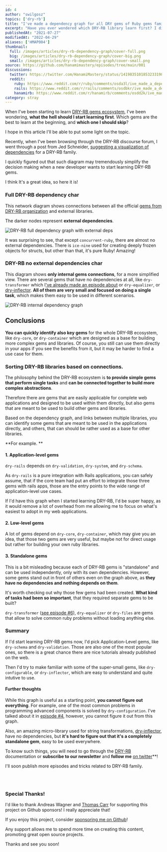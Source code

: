 ```yaml
---
id: 4
author: "swilgosz"
topics: ['dry-rb']
title: "I've made a dependency graph for all DRY gems of Ruby gems family!"
excerpt: "Have you ever wondered which DRY-RB library learn first? I did when I started with DRY-RB. I hope this will help!"
publishedAt: "2021-07-27"
modifiedAt: "2022-04-29"
aliases: ['HMAP004']
thumbnail:
  full: /images/articles/dry-rb-dependency-graph/cover-full.png
  big: /images/articles/dry-rb-dependency-graph/cover-big.png
  small: /images/articles/dry-rb-dependency-graph/cover-small.png
source: https://github.com/hanamimastery/episodes/tree/main/001
discussions:
  twitter: https://twitter.com/HanamiMastery/status/1419835101853233198
  reddit:
    ruby: https://www.reddit.com/r/ruby/comments/osda3l/ive_made_a_dependency_graph_for_dryrb_ruby_gems/
    rails: https://www.reddit.com/r/rails/comments/osdbkr/ive_made_a_dependency_graph_for_dryrb_ruby_gems/
    hanamirb: https://www.reddit.com/r/hanamirb/comments/osdd2k/ive_made_a_dependency_graph_for_dryrb_ruby_gems/
category: stray
---
```


When I've been starting to learn [DRY-RB gems ecosystem](https://dry-rb.org/gems), I've been wondering, **what the hell should I start learning first**. Which gems are the best to learn at the beginning, and **which one I should skip**?

I hope in this article I'll be able to put some light on the topic.

Recently, when I've been browsing through the DRY-RB discourse forum, I went through a post from Jed Schneider, [suggesting a visualization of dependencies](https://discourse.dry-rb.org/t/documentation-help-wanted/1212/13) for a DRY-RB family.

I quickly figured out that such diagram may tremendously simplify the decision making when a new developer wants to start learning DRY-RB gems.

I think It's a great idea, so here it is!

### Full DRY-RB dependency char

This network diagram shows connections between all the official [gems from DRY-RB organization](https://dry-rb.org/gems) and external libraries.

The darker nodes represent **external dependencies**.

![DRY-RB full dependency graph with external deps](/images/articles/dry-rb-dependency-graph/dry-rb-dependency-graph-full.png)

It was surprising to see, that except `concurrent-ruby`, there are almost no external dependencies. There is `ice-nine` used for creating deeply frozen objects for structs, but other than that, it's pure Ruby! Amazing!


### DRY-RB no external dependencies char

This diagram shows **only internal gems connections**, for a more simplified view. There are several gems that have no dependencies at all, like `dry-transformer` which I['ve already made an episode about](/episodes/6-complex-ruby-data-transformations-made-simple) or `dry-equalizer`, or [dry-inflector](/episodes/4-string-transformations-with-dry-inflector). **All of them are very small and focused on doing a single task**, which makes them easy to be used in different scenarios.

![DRY-RB internal dependency graph](/images/articles/dry-rb-dependency-graph/dry-rb-dependency-graph-internal.png)


## Conclusions

**You can quickly identify also key gems** for the whole DRY-RB ecosystem, like `dry-core`, or `dry-container` which are designed as a base for building more complex gems and libraries. Of course, you still can use them directly in your apps if you see the benefits from it, but it may be harder to find a use case for them.


### Sorting DRY-RB libraries based on connections.

The philosophy behind the DRY-RB ecosystem is **to provide simple gems that perform single tasks** and **can be connected together to build more complex abstractions**.

Therefore there are gems that are easily applicable for complete web applications and designed to be used within them directly, but also gems that are meant to be used to build other gems and libraries.

Based on the dependency graph, and links between multiple libraries, you can identify some gems that are meant to be used in the applications directly, and others, that can should be rather used as a base for other libraries.

**For example. **

#### 1. Application-level gems

`dry-rails` depends on `dry-validation`, `dry-system`, and `dry-schema`.

As `dry-rails` is a pure integration with Rails applications, you can safely assume, that if the core team had put an effort to integrate those three gems with rails apps, those are the entry points to the wide range of application-level use cases.

If I'd have this graph when I started learning DRY-RB, I'd be super happy, as it would remove a lot of overhead from me allowing me to focus on what's easiest to adopt in my web applications.

#### 2. Low-level gems

A lot of gems depend on `dry-core`, `dry-container`, which may give you an idea, that those two gems are very useful, but maybe not for direct usage but rather for building your own ruby libraries.

#### 3. Standalone gems

This is a bit misleading because each of DRY-RB gems is "standalone" and can be used independently, only with its own dependencies. However, some gems stand out in front of others even on the graph above, as **they have no dependencies and nothing depends on them**.

It's worth checking out why those few gems had been created. **What kind of tasks had been so important**, that they required separate gems to be built?

`dry-transformer` ([see episode #6](/episodes/6-complex-ruby-data-transformations-made-simple)), `dry-equalizer` or `dry-files` are gems that allow to solve common ruby problems without loading anything else.


### Summary

If I'd start learning DRY-RB gems now, I'd pick Application-Level gems, like `dry-schema` and `dry-validation`. Those are also one of the most popular ones, so there is a great chance there are nice tutorials already published on the web.

Then I'd try to make familiar with some of the super-small gems, like `dry-configurable`, or `dry-inflector`, which are easy to understand and quite intutive to use.

#### Further thoughts

While this graph is useful as a starting point, **you cannot figure out everything**. For example, one of the most common problems in programming advanced components is solved by `dry-configuration`. I've talked about it in [episode #4](/episodes/5-configure-anything-with-dry-configurable), however, you cannot figure it out from this graph.

Also, an amazing micro-library used for string transformations, [dry-inflector](/episodes/4-string-transformations-with-dry-inflector), have no dependencies, but **it's hard to figure out that it's a completely standalone gem**, easy to be used everywhere.

To know such things, you will need to go through the [DRY-RB](https://dry-rb.org) documentation or **subscribe to our newsletter** and **follow me** [on twitter](https://twitter.com/hanamimastery)**!

I'll soon publish more episodes and tricks related to DRY-RB family.

<br />

<EmailSubscriptionForm />

<br />

### Special Thanks!

I'd like to thank Andreas Wagner and [Thomas Carr](https://github.com/htcarr3) for supporting this project on Github sponsors! I really appreciate that!

If you enjoy this project, consider [sponsoring me on Github](https://github.com/sponsors/swilgosz)!

Any support allows me to spend more time on creating this content, promoting great open source projects.

Thanks and see you soon!
